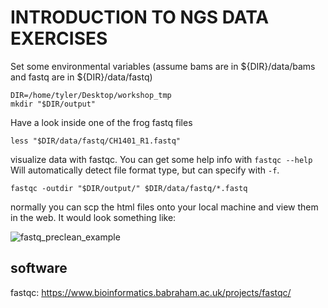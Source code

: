 INTRODUCTION TO NGS DATA EXERCISES
==================================

Set some environmental variables (assume bams are in ${DIR}/data/bams and fastq are in ${DIR}/data/fastq)

	DIR=/home/tyler/Desktop/workshop_tmp
	mkdir "$DIR/output"

Have a look inside one of the frog fastq files

	less "$DIR/data/fastq/CH1401_R1.fastq"

visualize data with fastqc. You can get some help info with `fastqc --help`
Will automatically detect file format type, but can specify with `-f`.

	fastqc -outdir "$DIR/output/" $DIR/data/fastq/*.fastq

normally you can scp the html files onto your local machine and view them in the web. It would look something like:

![fastq_preclean_example](./output/CH1401_R2_before.png)

## software
fastqc: https://www.bioinformatics.babraham.ac.uk/projects/fastqc/
